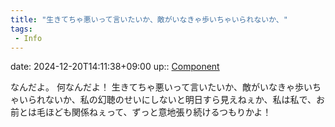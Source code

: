 ```yaml
---
title: "生きてちゃ悪いって言いたいか、敵がいなきゃ歩いちゃいられないか、"
tags:
 - Info
---
```


date: 2024-12-20T14:11:38+09:00
up:: [Component](../Bar/Novel/Chaos/Component.md)

なんだよ。
何なんだよ！
生きてちゃ悪いって言いたいか、敵がいなきゃ歩いちゃいられないか、私の幻聴のせいにしないと明日すら見えねぇか、私は私で、お前とは毛ほども関係ねぇって、ずっと意地張り続けるつもりかよ！